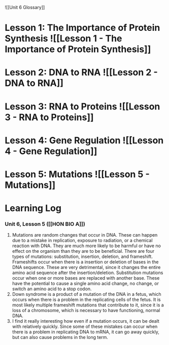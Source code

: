 ![[Unit 6 Glossary]]

# Lesson 1: The Importance of Protein Synthesis ![[Lesson 1 - The Importance of Protein Synthesis]]

# Lesson 2: DNA to RNA ![[Lesson 2 - DNA to RNA]]

# Lesson 3: RNA to Proteins ![[Lesson 3 - RNA to Proteins]]

# Lesson 4: Gene Regulation ![[Lesson 4 - Gene Regulation]]

# Lesson 5: Mutations ![[Lesson 5 - Mutations]]


# Learning Log
### Unit 6, Lesson 5 ([[HON BIO A]])
1. Mutations are random changes that occur in DNA. These can happen due to a mistake in replication, exposure to radiation, or a chemical reaction with DNA. They are much more likely to be harmful or have no effect on the organism than they are to be beneficial. There are four types of mutations: substitution, insertion, deletion, and frameshift. Frameshifts occur when there is a insertion or deletion of bases in the DNA sequence. These are very detrimental, since it changes the entire amino acid sequence after the insertion/deletion. Substitution mutations occur when one or more bases are replaced with another base. These have the potential to cause a single amino acid change, no change, or switch an amino acid to a stop codon.
2. Down syndrome is a product of a mutation of the DNA in a fetus, which occurs when there is a problem in the replicating cells of the fetus. It is most likely multiple frameshift mutations that contribute to it, since it is a loss of a chromosome, which is necessary to have functioning, normal DNA.
3. I find it really interesting how even if a mutation occurs, it can be dealt with relatively quickly. Since some of these mistakes can occur when there is a problem in replicating DNA to mRNA, it can go away quickly, but can also cause problems in the long term. 